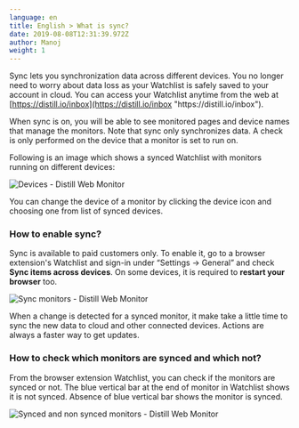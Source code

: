 ```yaml
---
language: en
title: English > What is sync?
date: 2019-08-08T12:31:39.972Z
author: Manoj
weight: 1
---
```

Sync lets you synchronization data across different devices. You no longer need to worry about data loss as your Watchlist is safely saved to your account in cloud. You can access your Watchlist anytime from the web at  [https://distill.io/inbox](https://distill.io/inbox "https\://distill.io/inbox").

When sync is on, you will be able to see monitored pages and device names that manage the monitors. Note that sync only synchronizes data. A check is only performed on the device that a monitor is set to run on.

Following is an image which shows a synced Watchlist with monitors running on different devices:

![Devices - Distill Web Monitor](/images/uploads/device_running_on.png "Devices - Distill Web Monitor")

You can change the device of a monitor by clicking the device icon and choosing one from list of synced devices.

### How to enable sync?

Sync is available to paid customers only. To enable it, go to a browser extension's Watchlist and sign-in under “Settings → General” and check  **Sync items across devices**. On some devices, it is required to  **restart your browser**  too.

![Sync monitors - Distill Web Monitor](/images/uploads/sync.png "Sync monitors - Distill Web Monitor")

When a change is detected for a synced monitor, it make take a little time to sync the new data to cloud and other connected devices. Actions are always a faster way to get updates.

### How to check which monitors are synced and which not?

From the browser extension Watchlist, you can check if the monitors are synced or not. The blue vertical bar at the end of monitor in Watchlist shows it is not synced. Absence of blue vertical bar shows the monitor is synced.

![Synced and non synced monitors - Distill Web Monitor](/images/uploads/non_synced_monitors.png "Synced and non synced monitors - Distill Web Monitor")
